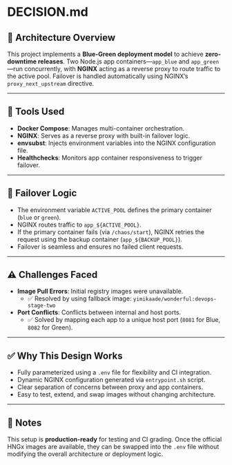 # DECISION.md

## 🧠 Architecture Overview

This project implements a **Blue-Green deployment model** to achieve **zero-downtime releases**. Two Node.js app containers—`app_blue` and `app_green`—run concurrently, with **NGINX** acting as a reverse proxy to route traffic to the active pool. Failover is handled automatically using NGINX’s `proxy_next_upstream` directive.

---

## 🔧 Tools Used

- **Docker Compose**: Manages multi-container orchestration.
- **NGINX**: Serves as a reverse proxy with built-in failover logic.
- **envsubst**: Injects environment variables into the NGINX configuration file.
- **Healthchecks**: Monitors app container responsiveness to trigger failover.

---

## 🔁 Failover Logic

- The environment variable `ACTIVE_POOL` defines the primary container (`blue` or `green`).
- NGINX routes traffic to `app_${ACTIVE_POOL}`.
- If the primary container fails (via `/chaos/start`), NGINX retries the request using the backup container (`app_${BACKUP_POOL}`).
- Failover is seamless and ensures no failed client requests.

---

## ⚠️ Challenges Faced

- **Image Pull Errors**: Initial registry images were unavailable.
  - ✅ Resolved by using fallback image: `yimikaade/wonderful:devops-stage-two`
- **Port Conflicts**: Conflicts between internal and host ports.
  - ✅ Solved by mapping each app to a unique host port (`8081` for Blue, `8082` for Green).

---

## ✅ Why This Design Works

- Fully parameterized using a `.env` file for flexibility and CI integration.
- Dynamic NGINX configuration generated via `entrypoint.sh` script.
- Clear separation of concerns between proxy and app containers.
- Easy to test, extend, and swap images without changing architecture.

---

## 📌 Notes

This setup is **production-ready** for testing and CI grading. Once the official HNGx images are available, they can be swapped into the `.env` file without modifying the overall architecture or deployment logic.
